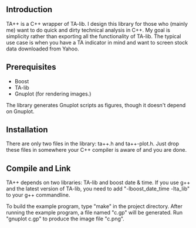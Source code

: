 ## Introduction

TA++ is a C++ wrapper of TA-lib. I design this library for those who (mainly me) want to do quick and dirty technical analysis in C++. My goal is simplicity rather than exporting all the functionality of TA-lib. The typical use case is when you have a TA indicator in mind and want to screen stock data downloaded from Yahoo.

## Prerequisites

- Boost
- TA-lib
- Gnuplot (for rendering images.)

The library generates Gnuplot scripts as figures, though it doesn't depend on Gnuplot.

## Installation

There are only two files in the library: ta++.h and ta++-plot.h. Just drop these files in somewhere your C++ compiler is aware of and you are done.

## Compile and Link

TA++ depends on two libraries: TA-lib and boost date & time. If you use g++ and the latest version of TA-lib, you need to add "-lboost_date_time -lta_lib" to your g++ commandline.

To build the example program, type "make" in the project directory.  After running the example program, a file named "c.gp" will be generated.  Run "gnuplot c.gp" to produce the image file "c.png".
